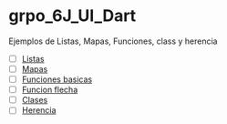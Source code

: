 # grpo_6J_UI_Dart
Ejemplos de Listas, Mapas, Funciones, class y herencia
- [ ] [Listas](https://dartpad.dartlang.org/b879a8e8cd465f58717f1068472eb61f)
- [ ] [Mapas](https://dartpad.dartlang.org/39be5c4ae4c239a51630e08034d529de)
- [ ] [Funciones basicas](https://dartpad.dartlang.org/)
- [ ] [Funcion flecha](https://dartpad.dartlang.org/825016807eaf8e47857a96773a581a3b)
- [ ] [Clases](https://dartpad.dartlang.org/815ba5fd594b4897d34f18638ab36089)
- [ ] [Herencia](https://dartpad.dartlang.org/)
